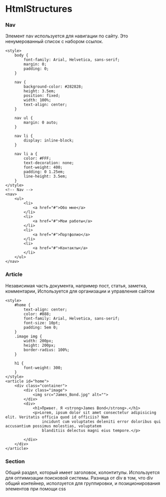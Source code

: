 # HtmlStructures

### Nav
Элемент nav используется для навигации по сайту. 
     Это ненумерованный список с набором ссылок.
```
<style>
    body {
        font-family: Arial, Helvetica, sans-serif;
        margin: 0;
        padding: 0;
    }

    nav {
        background-color: #282828;
        height: 3.5em;
        position: fixed;
        width: 100%;
        text-align: center;
    }

    nav ul {
        margin: 0 auto;
    }

    nav li {
        display: inline-block;
    }

    nav li a {
        color: #FFF;
        text-decoration: none;
        font-weight: 400;
        padding: 0 1.25em;
        line-height: 3.5em;
    }
</style>
<!-- Nav -->
<nav>
    <ul>
        <li>
            <a href="#">Обо мне</a>
        </li>
        <li>
            <a href="#">Мои работы</a>
        </li>
        <li>
            <a href="#">Портфолио</a>
        </li>
        <li>
            <a href="#">Контакты</a>
        </li>
    </ul>
</nav>
```

### Article
Независимая часть документа, например пост, статья, заметка, комментарии, 
Используется для организации и управления сайтом
```
<style>
    #home {
        text-align: center;
        color: #888;
        font-family: Arial, Helvetica, sans-serif;
        font-size: 10pt;
        padding: 5em 0;
    }
    .image img {
        width: 200px;
        height: 200px;
        border-radius: 100%;
    }

    h1 {
        font-weight: 300;
    }
</style>
<article id="home">
    <div class="container">
        <div class="image">
            <img src="James_Bond.jpg" alt="">
        </div>
        <div>
            <h1>Привет. Я <strong>James Bond</strong>.</h1>
            <p>Lorem, ipsum dolor sit amet consectetur adipisicing elit. Veritatis officia quod id officiis? Nam
                incidunt cum voluptates deleniti error doloribus qui accusantium possimus molestias, voluptatem
                blanditiis delectus magni eius tempore.</p>
           
        </div>
    </div>
</article>
```

### Section
Общий раздел, который имеет заголовок, колонтитулы.
Используется для оптимизации поисковой системы.
Разница от div в том, что div общий контейнер, исползуется для группировки, и позиционирования элементов при помощи css
```

```

